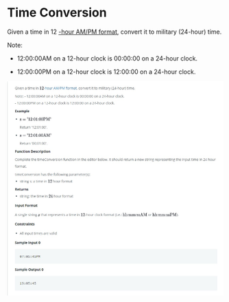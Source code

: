 # Time Conversion

Given a time in 12 [-hour AM/PM format](https://en.wikipedia.org/wiki/12-hour_clock), convert it to military (24-hour) time.

Note:

- 12:00:00AM on a 12-hour clock is 00:00:00 on a 24-hour clock.

- 12:00:00PM on a 12-hour clock is 12:00:00 on a 24-hour clock.

<kbd>![Problem.jpg](./Problem.jpg)</kbd>

